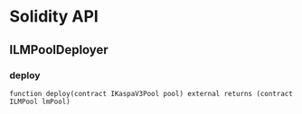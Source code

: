 # Solidity API

## ILMPoolDeployer

### deploy

```solidity
function deploy(contract IKaspaV3Pool pool) external returns (contract ILMPool lmPool)
```

